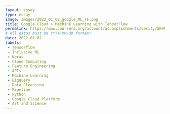 ```yaml
---
layout: essay
type: essay
image: images/2022_01_02_google_ML_TF.png
title: Google Cloud > Machine Learning with TensorFlow
permalink: https://www.coursera.org/account/accomplishments/verify/SFHN944WJRYF
# All dates must be YYYY-MM-DD format!
date: 2022-01-02
labels:
 - Tensorflow
 - Inclusive ML
 - Keras
 - Cloud Computing
 - Feature Engineering
 - APIs
 - Machine Learning
 - Bigquery
 - Data Cleansing
 - Pipeline
 - Python
 - Google Cloud Platform
 - Art and Science
---
```




